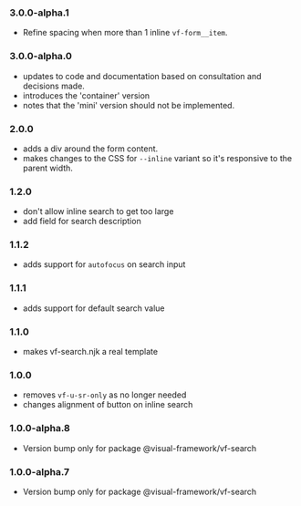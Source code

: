 ### 3.0.0-alpha.1

* Refine spacing when more than 1 inline `vf-form__item`.

### 3.0.0-alpha.0

* updates to code and documentation based on consultation and decisions made.
* introduces the 'container' version
* notes that the 'mini' version should not be implemented.

### 2.0.0

* adds a div around the form content.
* makes changes to the CSS for `--inline` variant so it's responsive to the parent width.

### 1.2.0

* don't allow inline search to get too large
* add field for search description

### 1.1.2

* adds support for `autofocus` on search input

### 1.1.1

* adds support for default search value

### 1.1.0

* makes vf-search.njk a real template

### 1.0.0

* removes `vf-u-sr-only` as no longer needed
* changes alignment of button on inline search

### 1.0.0-alpha.8

* Version bump only for package @visual-framework/vf-search

### 1.0.0-alpha.7

* Version bump only for package @visual-framework/vf-search
